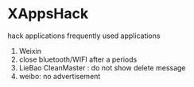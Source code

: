 XAppsHack
========

hack applications frequently used applications

1. Weixin
2. close bluetooth/WIFI after a periods
3. LieBao CleanMaster : do not show delete message
4. weibo: no advertisement
